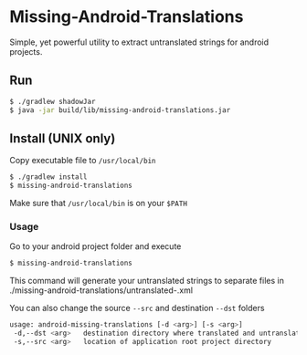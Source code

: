 # Missing-Android-Translations
Simple, yet powerful utility to extract untranslated strings for android projects.

## Run
```bash
$ ./gradlew shadowJar
$ java -jar build/lib/missing-android-translations.jar
```
## Install (UNIX only)
Copy executable file to `/usr/local/bin`


```bash
$ ./gradlew install
$ missing-android-translations
```
Make sure that `/usr/local/bin` is on your `$PATH`
### Usage
Go to your android project folder and execute
```bash
$ missing-android-translations
```
This command will generate your untranslated strings to separate files in ./missing-android-translations/untranslated-<classifier>.xml


You can also change the source `--src` and destination `--dst` folders

```bash
usage: android-missing-translations [-d <arg>] [-s <arg>]
 -d,--dst <arg>   destination directory where translated and untranslated files will be saved
 -s,--src <arg>   location of application root project directory
```




